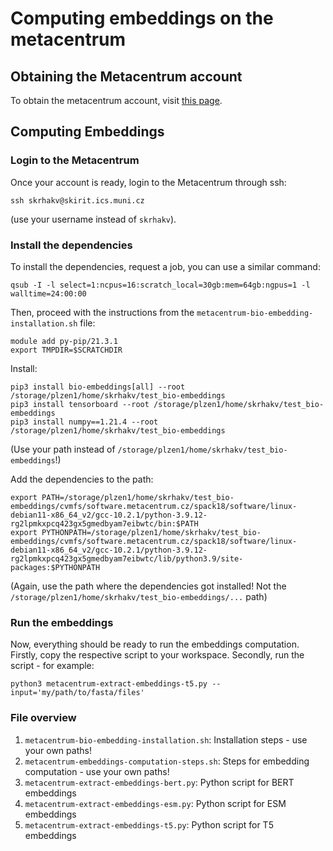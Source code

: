 # Computing embeddings on the metacentrum
## Obtaining the Metacentrum account
To obtain the metacentrum account, visit [this page](https://metavo.metacentrum.cz/osobniv3/wayf/proxy.jsp?locale=en&target=https%3A%2F%2Fsignup.e-infra.cz%2Ffed%2Fregistrar%2F%3Fvo%3Dmeta%26locale%3Den).

## Computing Embeddings
### Login to the Metacentrum
Once your account is ready, login to the Metacentrum through ssh:
```
ssh skrhakv@skirit.ics.muni.cz
```
(use your username instead of `skrhakv`).

### Install the dependencies
To install the dependencies, request a job, you can use a similar command:
```
qsub -I -l select=1:ncpus=16:scratch_local=30gb:mem=64gb:ngpus=1 -l walltime=24:00:00
```
Then, proceed with the instructions from the `metacentrum-bio-embedding-installation.sh` file:
```
module add py-pip/21.3.1
export TMPDIR=$SCRATCHDIR
```
Install:
```
pip3 install bio-embeddings[all] --root /storage/plzen1/home/skrhakv/test_bio-embeddings
pip3 install tensorboard --root /storage/plzen1/home/skrhakv/test_bio-embeddings
pip3 install numpy==1.21.4 --root /storage/plzen1/home/skrhakv/test_bio-embeddings
```
(Use your path instead of `/storage/plzen1/home/skrhakv/test_bio-embeddings`!)

Add the dependencies to the path:
```
export PATH=/storage/plzen1/home/skrhakv/test_bio-embeddings/cvmfs/software.metacentrum.cz/spack18/software/linux-debian11-x86_64_v2/gcc-10.2.1/python-3.9.12-rg2lpmkxpcq423gx5gmedbyam7eibwtc/bin:$PATH
export PYTHONPATH=/storage/plzen1/home/skrhakv/test_bio-embeddings/cvmfs/software.metacentrum.cz/spack18/software/linux-debian11-x86_64_v2/gcc-10.2.1/python-3.9.12-rg2lpmkxpcq423gx5gmedbyam7eibwtc/lib/python3.9/site-packages:$PYTHONPATH
```
(Again, use the path where the dependencies got installed! Not the `/storage/plzen1/home/skrhakv/test_bio-embeddings/...` path)

### Run the embeddings
Now, everything should be ready to run the embeddings computation. Firstly, copy the respective script to your workspace. Secondly, run the script - for example:
```
python3 metacentrum-extract-embeddings-t5.py --input='my/path/to/fasta/files'
```


### File overview
1. `metacentrum-bio-embedding-installation.sh`: Installation steps - use your own paths!
2. `metacentrum-embeddings-computation-steps.sh`: Steps for embedding computation - use your own paths!
3. `metacentrum-extract-embeddings-bert.py`: Python script for BERT embeddings
4. `metacentrum-extract-embeddings-esm.py`: Python script for ESM embeddings
5. `metacentrum-extract-embeddings-t5.py`: Python script for T5 embeddings